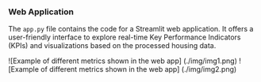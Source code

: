 ### Web Application

The `app.py` file contains the code for a Streamlit web application. It offers a user-friendly interface to explore real-time Key Performance Indicators (KPIs) and visualizations based on the processed housing data.

![Example of different metrics shown in the web app] (./img/img1.png)
![Example of different metrics shown in the web app] (./img/img2.png)
